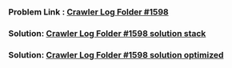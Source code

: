 ### Problem Link : [Crawler Log Folder #1598](https://leetcode.com/problems/crawler-log-folder/submissions/)
### Solution: [ Crawler Log Folder #1598 solution stack](crawler_stack.cpp)
### Solution: [ Crawler Log Folder #1598 solution optimized](sol_optimised.cpp)
